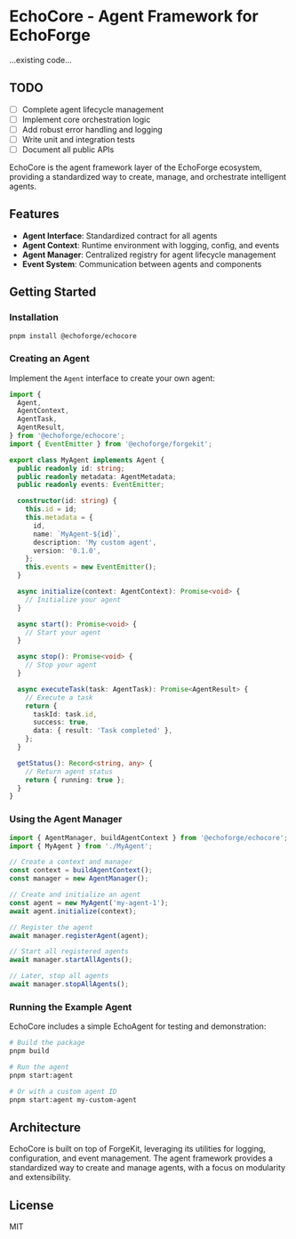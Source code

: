 # EchoCore - Agent Framework for EchoForge
...existing code...
## TODO

- [ ] Complete agent lifecycle management
- [ ] Implement core orchestration logic
- [ ] Add robust error handling and logging
- [ ] Write unit and integration tests
- [ ] Document all public APIs

EchoCore is the agent framework layer of the EchoForge ecosystem, providing a standardized way to create, manage, and orchestrate intelligent agents.

## Features

- **Agent Interface**: Standardized contract for all agents
- **Agent Context**: Runtime environment with logging, config, and events
- **Agent Manager**: Centralized registry for agent lifecycle management
- **Event System**: Communication between agents and components

## Getting Started

### Installation

```bash
pnpm install @echoforge/echocore
```

### Creating an Agent

Implement the `Agent` interface to create your own agent:

```typescript
import {
  Agent,
  AgentContext,
  AgentTask,
  AgentResult,
} from '@echoforge/echocore';
import { EventEmitter } from '@echoforge/forgekit';

export class MyAgent implements Agent {
  public readonly id: string;
  public readonly metadata: AgentMetadata;
  public readonly events: EventEmitter;

  constructor(id: string) {
    this.id = id;
    this.metadata = {
      id,
      name: `MyAgent-${id}`,
      description: 'My custom agent',
      version: '0.1.0',
    };
    this.events = new EventEmitter();
  }

  async initialize(context: AgentContext): Promise<void> {
    // Initialize your agent
  }

  async start(): Promise<void> {
    // Start your agent
  }

  async stop(): Promise<void> {
    // Stop your agent
  }

  async executeTask(task: AgentTask): Promise<AgentResult> {
    // Execute a task
    return {
      taskId: task.id,
      success: true,
      data: { result: 'Task completed' },
    };
  }

  getStatus(): Record<string, any> {
    // Return agent status
    return { running: true };
  }
}
```

### Using the Agent Manager

```typescript
import { AgentManager, buildAgentContext } from '@echoforge/echocore';
import { MyAgent } from './MyAgent';

// Create a context and manager
const context = buildAgentContext();
const manager = new AgentManager();

// Create and initialize an agent
const agent = new MyAgent('my-agent-1');
await agent.initialize(context);

// Register the agent
await manager.registerAgent(agent);

// Start all registered agents
await manager.startAllAgents();

// Later, stop all agents
await manager.stopAllAgents();
```

### Running the Example Agent

EchoCore includes a simple EchoAgent for testing and demonstration:

```bash
# Build the package
pnpm build

# Run the agent
pnpm start:agent

# Or with a custom agent ID
pnpm start:agent my-custom-agent
```

## Architecture

EchoCore is built on top of ForgeKit, leveraging its utilities for logging, configuration, and event management. The agent framework provides a standardized way to create and manage agents, with a focus on modularity and extensibility.

## License

MIT
